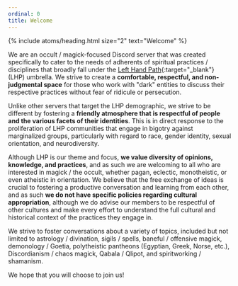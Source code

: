 ```yaml
---
ordinal: 0
title: Welcome
---
```


{% include atoms/heading.html size="2" text="Welcome" %} 

We are an occult / magick-focused Discord server that was created specifically to cater to the needs of adherents of spiritual practices / disciplines that broadly fall under the [Left Hand Path](https://en.wikipedia.org/wiki/Left-hand_path_and_right-hand_path){:target="_blank"} (LHP) umbrella. We strive to create a **comfortable, respectful, and non-judgmental space** for those who work with "dark" entities to discuss their respective practices without fear of ridicule or persecution.

Unlike other servers that target the LHP demographic, we strive to be different by fostering a **friendly atmosphere that is respectful of people and the various facets of their identities**. This is in direct response to the proliferation of LHP communities that engage in bigotry against marginalized groups, particularly with regard to race, gender identity, sexual orientation, and neurodiversity.
 
Although LHP is our theme and focus, **we value diversity of opinions, knowledge, and practices**, and as such we are welcoming to all who are interested in magick / the occult, whether pagan, eclectic, monotheistic, or even atheistic in orientation. We believe that the free exchange of ideas is crucial to fostering a productive conversation and learning from each other, and as such **we do not have specific policies regarding cultural appropriation**, although we do advise our members to be respectful of other cultures and make every effort to understand the full cultural and historical context of the practices they engage in.
 
We strive to foster conversations about a variety of topics, included but not limited to astrology / divination, sigils / spells, baneful / offensive magick, demonology / Goetia, polytheistic pantheons (Egyptian, Greek, Norse, etc.), Discordianism / chaos magick, Qabala / Qlipot, and spiritworking / shamanism.
 
We hope that you will choose to join us!

<div class="tc">
    <div id="discordInviteBox"></div>
</div>
